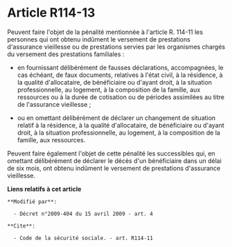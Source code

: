 # Article R114-13

Peuvent faire l'objet de la pénalité mentionnée à l'article R. 114-11 les personnes qui ont obtenu indûment le versement de
prestations d'assurance vieillesse ou de prestations servies par les organismes chargés du versement des prestations
familiales :

- en fournissant délibérément de fausses déclarations, accompagnées, le cas échéant, de faux documents, relatives à l'état
civil, à la résidence, à la qualité d'allocataire, de bénéficiaire ou d'ayant droit, à la situation professionnelle, au
logement, à la composition de la famille, aux ressources ou à la durée de cotisation ou de périodes assimilées au titre de
l'assurance vieillesse ;

- ou en omettant délibérément de déclarer un changement de situation relatif à la résidence, à la qualité d'allocataire, de
bénéficiaire ou d'ayant droit, à la situation professionnelle, au logement, à la composition de la famille, aux ressources. 

Peuvent faire également l'objet de cette pénalité les successibles qui, en omettant délibérément de déclarer le décès d'un
bénéficiaire dans un délai de six mois, ont obtenu indûment le versement de prestations d'assurance vieillesse.

**Liens relatifs à cet article**

	**Modifié par**:

	  - Décret n°2009-404 du 15 avril 2009 - art. 4

	**Cite**:

	  - Code de la sécurité sociale. - art. R114-11
